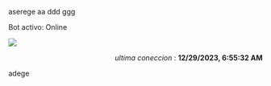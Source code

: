 aserege
aa ddd ggg
<p>Bot activo: Online</p>
<img src="https://img.shields.io/badge/GitHub%20Action%20Status-botStatus-brightgreen?style=flat&logo=githubactions&logoColor=%23ffffff&labelColor=%23181717&color=%232088FF" />
<p align="right"><i>ultima coneccion</i> : <b>12/29/2023, 6:55:32 AM</b></p>

 adege
